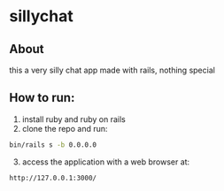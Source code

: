 # sillychat
## About
this a very silly chat app made with rails, nothing special

## How to run:
1. install ruby and ruby on rails
2. clone the repo and run:
```sh
bin/rails s -b 0.0.0.0
```
3. access the application with a web browser at:
```
http://127.0.0.1:3000/
```
